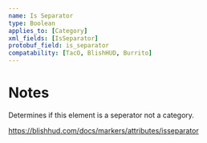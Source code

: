 ```yaml
---
name: Is Separator
type: Boolean
applies_to: [Category]
xml_fields: [IsSeparator]
protobuf_field: is_separator
compatability: [TacO, BlishHUD, Burrito]
---
```


Notes
=====
Determines if this element is a seperator not a category.

https://blishhud.com/docs/markers/attributes/isseparator

